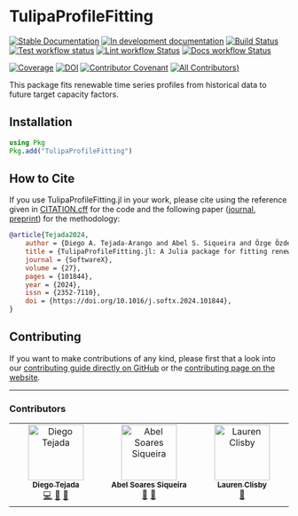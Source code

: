 # TulipaProfileFitting

[![Stable Documentation](https://img.shields.io/badge/docs-stable-blue.svg)](https://TulipaEnergy.github.io/TulipaProfileFitting.jl/stable)
[![In development documentation](https://img.shields.io/badge/docs-dev-blue.svg)](https://TulipaEnergy.github.io/TulipaProfileFitting.jl/dev)
[![Build Status](https://github.com/TulipaEnergy/TulipaProfileFitting.jl/workflows/Test/badge.svg)](https://github.com/TulipaEnergy/TulipaProfileFitting.jl/actions)
[![Test workflow status](https://github.com/TulipaEnergy/TulipaProfileFitting.jl/actions/workflows/Test.yml/badge.svg?branch=main)](https://github.com/TulipaEnergy/TulipaProfileFitting.jl/actions/workflows/Test.yml?query=branch%3Amain)
[![Lint workflow Status](https://github.com/TulipaEnergy/TulipaProfileFitting.jl/actions/workflows/Lint.yml/badge.svg?branch=main)](https://github.com/TulipaEnergy/TulipaProfileFitting.jl/actions/workflows/Lint.yml?query=branch%3Amain)
[![Docs workflow Status](https://github.com/TulipaEnergy/TulipaProfileFitting.jl/actions/workflows/Docs.yml/badge.svg?branch=main)](https://github.com/TulipaEnergy/TulipaProfileFitting.jl/actions/workflows/Docs.yml?query=branch%3Amain)

[![Coverage](https://codecov.io/gh/TulipaEnergy/TulipaProfileFitting.jl/branch/main/graph/badge.svg)](https://codecov.io/gh/TulipaEnergy/TulipaProfileFitting.jl)
[![DOI](https://zenodo.org/badge/713828792.svg)](https://zenodo.org/doi/10.5281/zenodo.10100567)
[![Contributor Covenant](https://img.shields.io/badge/Contributor%20Covenant-2.1-4baaaa.svg)](CODE_OF_CONDUCT.md)
[![All Contributors](https://img.shields.io/github/all-contributors/TulipaEnergy/TulipaProfileFitting.jl?labelColor=5e1ec7&color=c0ffee&style=flat-square))](#contributors)

This package fits renewable time series profiles from historical data to future target capacity factors.

## Installation

```julia
using Pkg
Pkg.add("TulipaProfileFitting")
```

## How to Cite

If you use TulipaProfileFitting.jl in your work, please cite using the reference given in [CITATION.cff](https://github.com/TulipaEnergy/TulipaProfileFitting.jl/blob/main/CITATION.cff) for the code and the following paper ([journal](https://doi.org/10.1016/j.softx.2024.101844), [preprint](https://arxiv.org/abs/2311.15281)) for the methodology:

```bibtex
@article{Tejada2024,
    author = {Diego A. Tejada-Arango and Abel S. Siqueira and Özge Özdemir and Germán Morales-España},
    title = {TulipaProfileFitting.jl: A Julia package for fitting renewable energy time series profiles},
    journal = {SoftwareX},
    volume = {27},
    pages = {101844},
    year = {2024},
    issn = {2352-7110},
    doi = {https://doi.org/10.1016/j.softx.2024.101844},
}
```

## Contributing

If you want to make contributions of any kind, please first that a look into our [contributing guide directly on GitHub](docs/src/90-contributing.md) or the [contributing page on the website](https://TulipaEnergy.github.io/TulipaProfileFitting.jl/dev/90-contributing/).

---

### Contributors

<!-- ALL-CONTRIBUTORS-LIST:START - Do not remove or modify this section -->
<!-- prettier-ignore-start -->
<!-- markdownlint-disable -->

<table>
  <tbody>
    <tr>
      <td align="center" valign="top" width="14.28%"><a href="https://github.com/datejada"><img src="https://avatars.githubusercontent.com/u/12887482?v=4?s=100" width="100px;" alt="Diego Tejada"/><br /><sub><b>Diego Tejada</b></sub></a><br /><a href="#code-datejada" title="Code">💻</a> <a href="#doc-datejada" title="Documentation">📖</a> <a href="#maintenance-datejada" title="Maintenance">🚧</a></td>
      <td align="center" valign="top" width="14.28%"><a href="https://abelsiqueira.com"><img src="https://avatars.githubusercontent.com/u/1068752?v=4?s=100" width="100px;" alt="Abel Soares Siqueira"/><br /><sub><b>Abel Soares Siqueira</b></sub></a><br /><a href="#review-abelsiqueira" title="Reviewed Pull Requests">👀</a> <a href="#ideas-abelsiqueira" title="Ideas, Planning, & Feedback">🤔</a></td>
      <td align="center" valign="top" width="14.28%"><a href="https://github.com/clizbe"><img src="https://avatars.githubusercontent.com/u/11889283?v=4?s=100" width="100px;" alt="Lauren Clisby"/><br /><sub><b>Lauren Clisby</b></sub></a><br /><a href="#projectManagement-abelsiqueira" title="Project Management">📆</a></td>
    </tr>
  </tbody>
</table>

<!-- markdownlint-restore -->
<!-- prettier-ignore-end -->

<!-- ALL-CONTRIBUTORS-LIST:END -->
